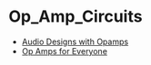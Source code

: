 # Op_Amp_Circuits
 * [Audio Designs with Opamps](http://sound.westhost.com/dwopa.htm)
 * [Op Amps for Everyone](http://joule.bu.edu/~hazen/DataSheets/TI/op_amps_for_everyone.pdf)

